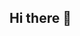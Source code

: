 ## Hi there 👋

<!--
**Dayanammboga/Dayanammboga** is a ✨ _special_ ✨ repository because its `README.md` (this file) appears on your GitHub profile.

Here are some ideas to get you started:

- 🔭 I’m currently working on . coding..
- 🌱 I’m currently learning ...at free weekend academy 
- 👯 I’m looking to collaborate on web development...
- 🤔 I’m looking for help with nill ...
- 💬 Ask me about ...
- 📫 How to reach me: ...
- 😄 Pronouns: ...
- ⚡ Fun fact: ...
-->
